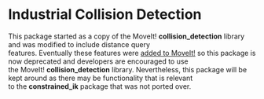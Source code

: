 Industrial Collision Detection
=====

This package started as a copy of the MoveIt! **collision_detection** library and was modified to include distance query  
 features.  Eventually these features were [added to MoveIt!](https://github.com/ros-planning/moveit/pull/662/files) so this package is now deprecated and developers are encouraged to use  
 the MoveIt! **collision_detection** library.  Nevertheless, this package will be kept around as there may be functionality that is relevant  
 to the **constrained_ik** package that was not ported over.
